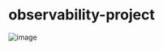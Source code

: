 # observability-project

![image](https://github.com/user-attachments/assets/34d2e97e-9611-43fd-8804-f7a518d9f7ec)

